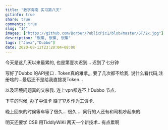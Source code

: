 ```yaml
---
title: "数字海南 实习第八天"
gitinfo: true
share: true
comments: true
slug: "14"
images: ["https://github.com/Borber/PublicPic1/blob/master/ST/2x.jpg"] 
description: "很累, 很累, 很累"
tags: ["Java","Dubbo"]
date: 2020-08-12T23:20:04+08:00
---
```


今天是这几天以来最累的, 也是第壹次迟到… 迟到了七分钟

写好了Dubbo 的API接口 . Token真的难拿,,, 要了几次都不给我, 说什么看代码,注册啥的…最后还不是给我直接发Token…

以及环境问题真的又杀我. 连上vpn都连不上Dubbo 节点.

下午的时候, 办了中信卡 赚了17.6 作为工资卡. 

晚上回来的时候等车等了很久… 很久 … 同行的人还有和司机吵起来的. 

明天还要学 CSB 用TiddlyWiKi 两天一个新技术.. 有点累啊